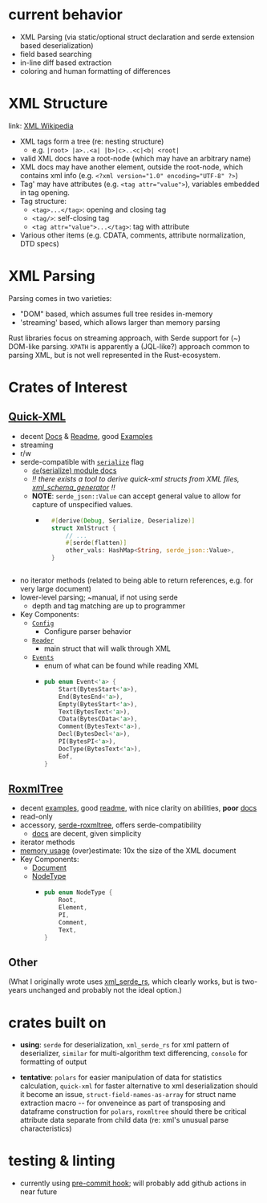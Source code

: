 # current behavior

- XML Parsing (via static/optional struct declaration and serde extension based deserialization)
- field based searching
- in-line diff based extraction
- coloring and human formatting of differences

# XML Structure
link: [XML Wikipedia](https://en.wikipedia.org/wiki/XML_tree)
- XML tags form a tree (re: nesting structure)
  - e.g. `|root> |a>..<a| |b>|c>..<c|<b| <root|`
- valid XML docs have a root-node (which may have an arbitrary name)
- XML docs may have another element, outside the root-node, which contains xml info (e.g. `<?xml version="1.0" encoding="UTF-8" ?>`)
- Tag' may have attributes (e.g. `<tag attr="value">`), variables embedded in tag opening.
- Tag structure:
  - `<tag>...</tag>`: opening and closing tag
  - `<tag/>`: self-closing tag
  - `<tag attr="value">...</tag>`: tag with attribute
- Various other items (e.g. CDATA, comments, attribute normalization, DTD specs)

# XML Parsing
Parsing comes in two varieties:
- "DOM" based, which assumes full tree resides in-memory
- 'streaming' based, which allows larger than memory parsing

Rust libraries focus on streaming approach, with Serde support for (~) DOM-like parsing.
`XPATH` is apparently a (JQL-like?) approach common to parsing XML, but is not well represented in the Rust-ecosystem.

# Crates of Interest
## [Quick-XML](https://github.com/tafia/quick-xml)
- decent [Docs](https://docs.rs/quick-xml/latest/quick_xml/) & [Readme](https://docs.rs/quick-xml/latest/quick_xml/), good [Examples](https://github.com/tafia/quick-xml/tree/master/examples)
- streaming
- r/w
- serde-compatible with [`serialize`](https://docs.rs/quick-xml/latest/quick_xml/index.html#serialize) flag
  - [`de`(serialize) module docs](https://docs.rs/quick-xml/latest/quick_xml/de/index.html)
  - *!! there exists a tool to derive quick-xml structs from XML files, [xml_schema_generator](https://github.com/Thomblin/xml_schema_generator) !!*
  - **NOTE**: `serde_json::Value` can accept general value to allow for capture of unspecified values.
    - ```rust
        #[derive(Debug, Serialize, Deserialize)]
        struct XmlStruct {
            // ...
            #[serde(flatten)]
            other_vals: HashMap<String, serde_json::Value>,
        }
        ```
       ```
- no iterator methods (related to being able to return references, e.g. for very large document)
- lower-level parsing; ~manual, if not using serde
  - depth and tag matching are up to programmer
- Key Components:
  - [`Config`](https://docs.rs/quick-xml/latest/quick_xml/reader/struct.Config.html)
    - Configure parser behavior
  - [`Reader`](https://docs.rs/quick-xml/latest/quick_xml/reader/struct.Reader.html)
    - main struct that will walk through XML
  - [`Events`](https://docs.rs/quick-xml/latest/quick_xml/events/enum.Event.html)
    - enum of what can be found while reading XML
    - ```rust
      pub enum Event<'a> {
          Start(BytesStart<'a>),
          End(BytesEnd<'a>),
          Empty(BytesStart<'a>),
          Text(BytesText<'a>),
          CData(BytesCData<'a>),
          Comment(BytesText<'a>),
          Decl(BytesDecl<'a>),
          PI(BytesPI<'a>),
          DocType(BytesText<'a>),
          Eof,
      }
      ```


## [RoxmlTree](https://github.com/RazrFalcon/roxmltree)
- decent [examples](https://github.com/RazrFalcon/roxmltree/tree/master/examples), good [readme](https://github.com/RazrFalcon/roxmltree), with nice clarity on abilities, **poor** [docs](https://docs.rs/roxmltree/latest/roxmltree/)
- read-only
- accessory, [serde-roxmltree](https://github.com/adamreichold/serde-roxmltree), offers serde-compatibility
  - [docs](https://docs.rs/serde-roxmltree/latest/serde_roxmltree/) are decent, given simplicity
- iterator methods
- [memory usage](https://github.com/RazrFalcon/roxmltree/blob/master/README.md#memory-overhead) (over)estimate: 10x the size of the XML document
- Key Components:
  - [Document](https://docs.rs/roxmltree/latest/roxmltree/struct.Document.html#)
  - [NodeType](https://docs.rs/roxmltree/latest/roxmltree/enum.NodeType.html#)
    - ```rust
      pub enum NodeType {
          Root,
          Element,
          PI,
          Comment,
          Text,
      }
      ```

## Other
(What I originally wrote uses [xml_serde_rs](https://github.com/RReverser/serde-xml-rs), which clearly works, but is two-years unchanged and probably not the ideal option.)

# crates built on

- **using**: `serde` for deserialization, `xml_serde_rs` for xml pattern of deserializer, `similar` for multi-algorithm text differencing, `console` for formatting of output

- **tentative**: `polars` for easier manipulation of data for statistics calculation, `quick-xml` for faster alternative to xml deserialization should it become an issue, `struct-field-names-as-array` for struct name extraction macro -- for onveneince as part of transposing and dataframe construction for `polars`, `roxmltree` should there be critical attribute data separate from child data (re: xml's unusual parse characteristics)

# testing & linting

- currently using [pre-commit hook](https://github.com/ethanmsl/Boilerplate/blob/main/Rust-Boilerplate/rust-pre-commit); will probably add github actions in near future

